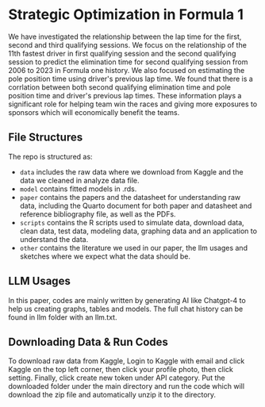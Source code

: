 # Strategic Optimization in Formula 1

We have investigated the relationship between the lap time for the first, second and third qualifying sessions. We focus on the relationship of the 11th fastest driver in first qualifying session and the second qualifying session to predict the elimination time for second qualifying session from 2006 to 2023 in Formula one history. We also focused on estimating the pole position time using driver's previous lap time. We found that there is a corrlation between both second qualifying elimination time and pole position time and driver's previous lap times. These information plays a significant role for helping team win the races and giving more exposures to sponsors which will economically benefit the teams. 

## File Structures

The repo is structured as:

- `data` includes the raw data where we download from Kaggle and the data we cleaned in analyze data file.
- `model` contains fitted models in .rds.
- `paper` contains the papers and the datasheet for understanding raw data, including the Quarto document for both paper and datasheet and reference bibliography file, as well as the PDFs.
- `scripts` contains the R scripts used to simulate data, download data, clean data, test data, modeling data, graphing data and an application to understand the data. 
- `other` contains the literature we used in our paper, the llm usages and sketches where we expect what the data should be. 

## LLM Usages

In this paper, codes are mainly written by generating AI like Chatgpt-4 to help us creating graphs, tables and models. The full chat history can be found in llm folder with an llm.txt.

## Downloading Data & Run Codes

To download raw data from Kaggle, Login to Kaggle with email and click Kaggle on the top left corner, then click your profile photo, then click setting. Finally, click create new token under API category. Put the downloaded folder under the main directory and run the code which will download the zip file and automatically unzip it to the directory. 